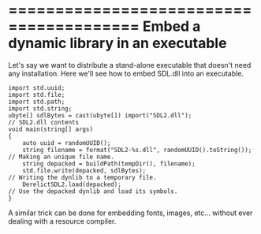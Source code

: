 ========================================
Embed a dynamic library in an executable
========================================

Let's say we want to distribute a stand-alone executable that doesn't need any installation.
Here we'll see how to embed SDL.dll into an executable.

    import std.uuid;
    import std.file;
    import std.path;
    import std.string;
    ubyte[] sdlBytes = cast(ubyte[]) import("SDL2.dll");                  // SDL2.dll contents
    void main(string[] args)
    {
        auto uuid = randomUUID();
        string filename = format("SDL2-%s.dll", randomUUID().toString()); // Making an unique file name.
        string depacked = buildPath(tempDir(), filename);
        std.file.write(depacked, sdlBytes);                               // Writing the dynlib to a temporary file.
        DerelictSDL2.load(depacked);                                      // Use the depacked dynlib and load its symbols.
    }

A similar trick can be done for embedding fonts, images, etc... without ever dealing with a resource compiler.

